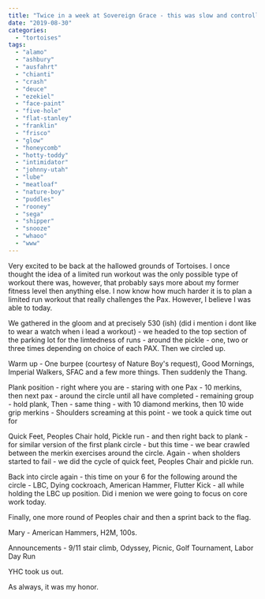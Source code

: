 ```yaml
---
title: "Twice in a week at Sovereign Grace - this was slow and controlled with purpose"
date: "2019-08-30"
categories: 
  - "tortoises"
tags: 
  - "alamo"
  - "ashbury"
  - "ausfahrt"
  - "chianti"
  - "crash"
  - "deuce"
  - "ezekiel"
  - "face-paint"
  - "five-hole"
  - "flat-stanley"
  - "franklin"
  - "frisco"
  - "glow"
  - "honeycomb"
  - "hotty-toddy"
  - "intimidator"
  - "johnny-utah"
  - "lube"
  - "meatloaf"
  - "nature-boy"
  - "puddles"
  - "rooney"
  - "sega"
  - "shipper"
  - "snooze"
  - "whaoo"
  - "www"
---
```


Very excited to be back at the hallowed grounds of Tortoises. I once thought the idea of a limited run workout was the only possible type of workout there was, however, that probably says more about my former fitness level then anything else. I now know how much harder it is to plan a limited run workout that really challenges the Pax. However, I believe I was able to today.

We gathered in the gloom and at precisely 530 (ish) (did i mention i dont like to wear a watch when i lead a workout) - we headed to the top section of the parking lot for the limtedness of runs - around the pickle - one, two or three times depending on choice of each PAX. Then we circled up.

Warm up - One burpee (courtesy of Nature Boy's request), Good Mornings, Imperial Walkers, SFAC and a few more things. Then suddenly the Thang.

Plank position - right where you are - staring with one Pax - 10 merkins, then next pax - around the circle until all have completed - remaining group - hold plank, Then - same thing - with 10 diamond merkins, then 10 wide grip merkins - Shoulders screaming at this point - we took a quick time out for

Quick Feet, Peoples Chair hold, Pickle run - and then right back to plank - for similar version of the first plank circle - but this time - we bear crawled between the merkin exercises around the circle. Again - when sholders started to fail - we did the cycle of quick feet, Peoples Chair and pickle run.

Back into circle again - this time on your 6 for the following around the circle - LBC, Dying cockroach, American Hammer, Flutter Kick - all while holding the LBC up position. Did i menion we were going to focus on core work today.

Finally, one more round of Peoples chair and then a sprint back to the flag.

Mary - American Hammers, H2M, 100s.

Announcements - 9/11 stair climb, Odyssey, Picnic, Golf Tournament, Labor Day Run

YHC took us out.

As always, it was my honor.
